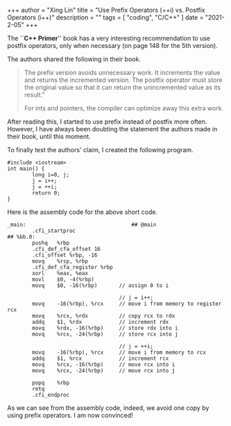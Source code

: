 +++
author = "Xing Lin"
title = "Use Prefix Operators (++i) vs. Postfix Operators (i++)"
description = ""
tags = [
    "coding", "C/C++"
]
date = "2021-2-05"
+++

The ``**C++ Primer**'' book has a very interesting recommendation 
to use postfix operators, only when necessary (on page 148 for the 5th version). 

The authors shared the following in their book.    
>   The prefix version avoids unnecessary work.
>   It increments the value and returns the incremented version. 
>   The postfix operator must store the original value so that it
>   can return the unincremented value as its result." 
>
>   For ints and pointers, the compiler can optimize away this extra work. 
>

After reading this, I started to use prefix instead of postfix more often. 
However, I have always been doubting the statement the authors made in their book,
until this moment.

To finally test the authors' claim, I created the following program. 
```
#include <iostream>
int main() {
        long i=0, j;
        j = i++;
        j = ++i;
        return 0;
}
```

Here is the assembly code for the above short code. 
```
_main:                                  ## @main
        .cfi_startproc
## %bb.0:
        pushq   %rbp
        .cfi_def_cfa_offset 16
        .cfi_offset %rbp, -16
        movq    %rsp, %rbp
        .cfi_def_cfa_register %rbp
        xorl    %eax, %eax
        movl    $0, -4(%rbp)
        movq    $0, -16(%rbp)       // assign 0 to i

                                    // j = i++;
        movq    -16(%rbp), %rcx     // move i from memory to register rcx
        movq    %rcx, %rdx          // copy rcx to rdx
        addq    $1, %rdx            // increment rdx
        movq    %rdx, -16(%rbp)     // store rdx into i
        movq    %rcx, -24(%rbp)     // store rcx into j

                                    // j = ++i;    
        movq    -16(%rbp), %rcx     // move i from memory to rcx
        addq    $1, %rcx            // increment rcx
        movq    %rcx, -16(%rbp)     // move rcx into i
        movq    %rcx, -24(%rbp)     // move rcx into j

        popq    %rbp
        retq
        .cfi_endproc
```

As we can see from the assembly code, indeed, we avoid one copy by using prefix operators.
I am now convinced! 